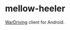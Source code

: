 mellow-heeler
=============

[WarDriving](http://en.wikipedia.org/wiki/Wardriving) client for Android.
